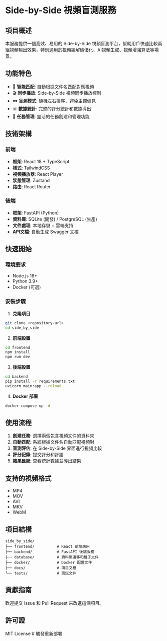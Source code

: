 # Side-by-Side 視頻盲測服務

## 項目概述

本服務提供一個高效、易用的 Side-by-Side 視頻盲測平台，幫助用戶快速比較兩組視頻輸出效果，特別適用於視頻編解碼優化、AI視頻生成、視頻增強算法等場景。

## 功能特色

- 🎯 **智能匹配**: 自動根據文件名匹配對應視頻
- 🎬 **同步播放**: Side-by-Side 視頻同步播放控制
- 🕶️ **盲測模式**: 隨機左右排序，避免主觀偏見
- 📊 **數據統計**: 完整的評分統計和數據導出
- 🔄 **任務管理**: 靈活的任務創建和管理功能

## 技術架構

### 前端
- **框架**: React 18 + TypeScript
- **樣式**: TailwindCSS
- **視頻播放器**: React Player
- **狀態管理**: Zustand
- **路由**: React Router

### 後端
- **框架**: FastAPI (Python)
- **資料庫**: SQLite (開發) / PostgreSQL (生產)
- **文件處理**: 本地存儲 + 雲端支持
- **API文檔**: 自動生成 Swagger 文檔

## 快速開始

### 環境要求
- Node.js 18+
- Python 3.9+
- Docker (可選)

### 安裝步驟

1. **克隆項目**
```bash
git clone <repository-url>
cd side_by_side
```

2. **前端設置**
```bash
cd frontend
npm install
npm run dev
```

3. **後端設置**
```bash
cd backend
pip install -r requirements.txt
uvicorn main:app --reload
```

4. **Docker 部署**
```bash
docker-compose up -d
```

## 使用流程

1. **創建任務**: 選擇兩個包含視頻文件的資料夾
2. **自動匹配**: 系統根據文件名自動匹配視頻對
3. **盲測評估**: 在 Side-by-Side 界面進行視頻比較
4. **評分記錄**: 提交評分和評語
5. **結果匯總**: 查看統計數據並導出結果

## 支持的視頻格式

- MP4
- MOV
- AVI
- MKV
- WebM

## 項目結構

```
side_by_side/
├── frontend/          # React 前端應用
├── backend/           # FastAPI 後端服務
├── database/          # 資料庫遷移和種子文件
├── docker/            # Docker 配置文件
├── docs/              # 項目文檔
└── tests/             # 測試文件
```

## 貢獻指南

歡迎提交 Issue 和 Pull Request 來改進這個項目。

## 許可證

MIT License # 觸發重新部署
